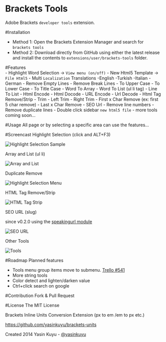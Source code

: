 Brackets Tools
==============
Adobe Brackets `developer tools` extension.

#Installation
* Method 1: Open the Brackets Extension Manager and search for `brackets tools`
* Method 2: Download directly from GitHub using either the latest release and install the contents to `extensions/user/brackets-tools` folder.

#Features	
	- Highlight Word Selection -> `View menu (on/off)`
	- New Html5 Template -> `File Html5`
    - Multi `Localization` 
        Translations
            -English
            -Turkish
            -Italian
            -German
	- Remove Empty Lines
	- Remove Break Lines
	- To Upper Case
	- To Lower Case
	- To Title Case
    - Word To Array
    - Word To List (ul li tag)
    - Line To List
	- Html Encode
	- Html Docode
	- URL Encode
	- Url Decode
    - Html Tag Remove/Strip
    - Trim 
    - Left Trim
    - Right Trim
    - First x Char Remove (ex: first 5 char remove)
    - Last x Char Remove 
    - SEO Url
	- Remove line numbers
	- Remove duplicate lines
    - Double click sidebar `new html5 file`
	- more tools coming soon...

#Usage
All page or by selecting a specific area can use the features...

#Screencast
Highlight Selection (click and ALT+F3)

![Highlight Selection Sample](http://i57.tinypic.com/vphnr4.gif)

Array and List (ul li)

![Array and List](http://i60.tinypic.com/2f05e0g.jpg)

Duplicate Remove

![Highlight Selection Menu](http://i59.tinypic.com/8xou8h.jpg)

HTML Tag Remove/Strip

![HTML Tag Strip](http://i61.tinypic.com/1ptdvn.gif)

SEO URL (slug)

since v0.2.0 using the [speakingurl module](http://pid.github.io/speakingurl/)

![SEO URL](http://i59.tinypic.com/25k1ukx.gif)

Other Tools

![Tools](http://i60.tinypic.com/21o60lk.png)


#Roadmap
Planned features
* Tools menu group items move to submenu. [Trello #541](https://trello.com/c/EwLGRkYe/541-native-submenus)
* More string tools
* Color detect and lighten/darken value
* Ctrl+click search on google

#Contribution
Fork & Pull Request

#License
The MIT License

Brackets Inline Units Conversion Extension (px to em /em to px etc.)

https://github.com/yasinkuyu/brackets-units

Created 2014 Yasin Kuyu - [@yasinkuyu](http://www.twitter.com/yasinkuyu)

